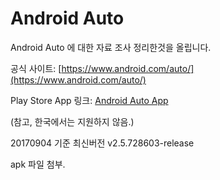 # Android Auto
Android Auto 에 대한 자료 조사 정리한것을 올립니다.

공식 사이트: [https://www.android.com/auto/](https://www.android.com/auto/)

Play Store App 링크: [Android Auto App](https://play.google.com/store/apps/details?id=com.google.android.projection.gearhead&utm_source=adc)

(참고, 한국에서는 지원하지 않음.)

20170904 기준 최신버전 v2.5.728603-release

apk 파일 첨부.